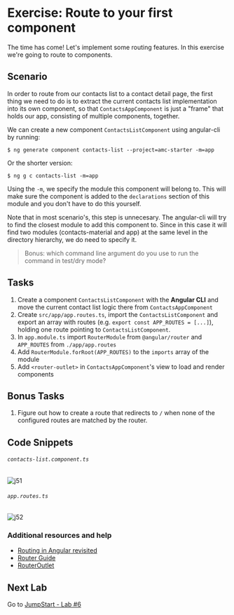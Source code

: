 # Exercise: Route to your first component

The time has come! Let's implement some routing features. In this exercise we're going to route to components.

## Scenario

In order to route from our contacts list to a contact detail page, the first thing we need to do is to extract the current contacts list implementation into its own component, so that `ContactsAppComponent` is just a "frame" that holds our app, consisting of multiple components, together.

We can create a new component `ContactsListComponent` using angular-cli by running:

```console
$ ng generate component contacts-list --project=amc-starter -m=app
```
Or the shorter version:

```console
$ ng g c contacts-list -m=app
```

Using the `-m`, we specify the module this component will belong to. This will make sure the component is added to the `declarations` section of this module and you don't have to do this yourself. 

Note that in most scenario's, this step is unnecesary. The angular-cli will try to find the closest module to add this component to. Since in this case it will find two modules (contacts-material and app) at the same level in the directory hierarchy, we do need to specify it.

> Bonus: which command line argument do you use to run the command in test/dry mode?


## Tasks

1. Create a component `ContactsListComponent` with the **Angular CLI** and move the current contact list logic there from `ContactsAppComponent`
2. Create `src/app/app.routes.ts`, import the `ContactsListComponent` and export an array with routes (e.g. `export const APP_ROUTES = [...]`), holding one route pointing to `ContactsListComponent`.
3. In `app.module.ts` import `RouterModule` from `@angular/router` and `APP_ROUTES` from `./app/app.routes`
4. Add `RouterModule.forRoot(APP_ROUTES)` to the `imports` array of the module
5. Add `<router-outlet>` in `ContactsAppComponent`'s view to load and render components

## Bonus Tasks

1. Figure out how to create a route that redirects to `/` when none of the configured routes are matched by the router.

## Code Snippets

###### `contacts-list.component.ts`

![j51](https://user-images.githubusercontent.com/210413/46899695-deca2f80-cef2-11e8-8c3f-f9022359bc89.jpg)


###### `app.routes.ts`

![j52](https://user-images.githubusercontent.com/210413/46899700-19cc6300-cef3-11e8-8558-1f60760b4a1a.jpg)



### Additional resources and help

- [Routing in Angular revisited](http://blog.thoughtram.io/angular/2016/06/14/routing-in-angular-2-revisited.html)
- [Router Guide](https://angular.io/guide/router)
- [RouterOutlet](https://angular.io/docs/ts/latest/api/router/index/RouterOutlet-directive.html)

## Next Lab

Go to [JumpStart - Lab #6](exercise-6_using-routeparams.md)

